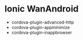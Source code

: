 # Ionic WanAndroid

- cordova-plugin-advanced-http
- cordova-plugin-appminimize
- cordova-plugin-inappbrowser

